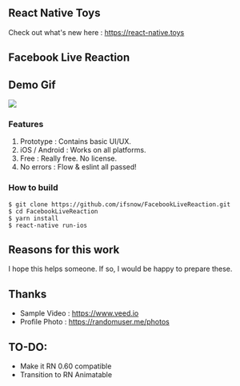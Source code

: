 ## React Native Toys

Check out what's new here : https://react-native.toys

## Facebook Live Reaction

## Demo Gif

![](demo.gif)

### Features
1. Prototype : Contains basic UI/UX.
2. iOS / Android : Works on all platforms.
3. Free : Really free. No license.
4. No errors : Flow & eslint all passed!

### How to build

```shell
$ git clone https://github.com/ifsnow/FacebookLiveReaction.git
$ cd FacebookLiveReaction
$ yarn install
$ react-native run-ios
```

## Reasons for this work

I hope this helps someone. If so, I would be happy to prepare these.

## Thanks

- Sample Video : https://www.veed.io
- Profile Photo : https://randomuser.me/photos

## TO-DO:

- Make it RN 0.60 compatible
- Transition to RN Animatable
